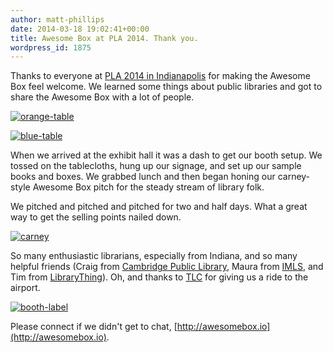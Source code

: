 ```yaml
---
author: matt-phillips
date: 2014-03-18 19:02:41+00:00
title: Awesome Box at PLA 2014. Thank you.
wordpress_id: 1875
---
```


Thanks to everyone at [PLA 2014 in Indianapolis](http://www.placonference.org/) for making the Awesome Box feel welcome. We learned some things about public libraries and got to share the Awesome Box with a lot of people.

[![orange-table](https://lil-blog-media.s3.amazonaws.com/2014/03/orange-table.jpg)](https://lil-blog-media.s3.amazonaws.com/2014/03/orange-table.jpg)

[![blue-table](https://lil-blog-media.s3.amazonaws.com/2014/03/blue-table.jpg)](https://lil-blog-media.s3.amazonaws.com/2014/03/blue-table.jpg)

When we arrived at the exhibit hall it was a dash to get our booth setup. We tossed on the tablecloths, hung up our signage, and set up our sample books and boxes. We grabbed lunch and then began honing our carney-style Awesome Box pitch for the steady stream of library folk.

We pitched and pitched and pitched for two and half days. What a great way to get the selling points nailed down.

[![carney](https://lil-blog-media.s3.amazonaws.com/2014/03/carney.jpg)](https://lil-blog-media.s3.amazonaws.com/2014/03/carney.jpg)

So many enthusiastic librarians, especially from Indiana, and so many helpful friends (Craig from [Cambridge Public Library](http://www.cambridgema.gov/cpl.aspx), Maura from [IMLS](http://www.imls.gov/), and Tim from [LibraryThing](https://www.librarything.com/)). Oh, and thanks to [TLC](http://www.tlcdelivers.com/) for giving us a ride to the airport.

[![booth-label](https://lil-blog-media.s3.amazonaws.com/2014/03/booth-label.jpg)](https://lil-blog-media.s3.amazonaws.com/2014/03/booth-label.jpg)

Please connect if we didn't get to chat, [http://awesomebox.io](http://awesomebox.io).
